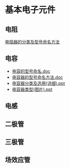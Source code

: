 <!-- BasicElectronicComponents.md --- 
;; 
;; Description: 
;; Author: Hongyi Wu(吴鸿毅)
;; Email: wuhongyi@qq.com 
;; Created: 日 6月 11 20:36:23 2017 (+0800)
;; Last-Updated: 二 9月  4 09:01:37 2018 (+0800)
;;           By: Hongyi Wu(吴鸿毅)
;;     Update #: 7
;; URL: http://wuhongyi.cn -->

# 基本电子元件

## 电阻

[电阻器的分类及型号命名方法](http://wuhongyi.cn/HardwareNote/pdf/Preamplifier/电阻器的分类及型号命名方法.pdf)


## 电容

- [电容的型号命名.doc](http://wuhongyi.cn/HardwareNote/pdf/doc/电容的型号命名.doc)  
- [电容器的型号命名方法.doc](http://wuhongyi.cn/HardwareNote/pdf/doc/电容器的型号命名方法.doc)  
- [电容器分类及选用(详细).ppt](http://wuhongyi.cn/HardwareNote/pdf/ppt/电容器分类及选用_详细.ppt)  
- [电容器类型(图片).ppt](http://wuhongyi.cn/HardwareNote/pdf/ppt/电容器类型_图片.ppt)



## 电感



## 二极管



## 三极管



## 场效应管






<!-- BasicElectronicComponents.md ends here -->
